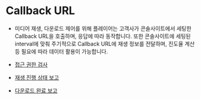 # Callback URL

* 미디어 재생, 다운로드 제어를 위해 플레이어는 고객사가 콘솔사이트에서 세팅한 Callback URL을 호출하며, 응답에 따라 동작합니다. 또한 콘솔사이트에 세팅된 interval에 맞춰 주기적으로 Callback URL에 재생 정보를 전달하며, 진도율 계산 등 필요에 따라 데이터 활용이 가능합니다.


- [접근 권한 검사](./check-access-right.md)

- [재생 진행 상태 보고](./notifiy-playback-progress.md)

- [다운로드 완료 보고](./notifiy-download-completion.md)
